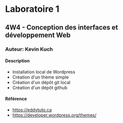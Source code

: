 # Laboratoire 1
## 4W4 - Conception des interfaces et développement Web
### Auteur: Kevin Kuch
#### Description
- Installation local de Wordpress
- Création d'un thème simple
- Création d'un dépôt git local 
- Création d'un dépôt github

#### Référence
- https://eddytuto.ca
- https://developer.wordpress.org/themes/
